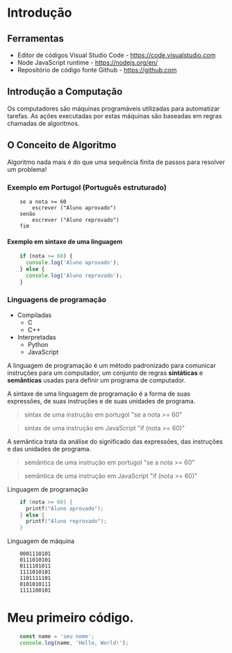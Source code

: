 # Introdução

## Ferramentas
* Editor de códigos Visual Studio Code - https://code.visualstudio.com
* Node JavaScript runtime - https://nodejs.org/en/
* Repositório de código fonte Github - https://github.com 

## Introdução a Computação
Os computadores são máquinas programáveis utilizadas para automatizar tarefas. As ações executadas por estas máquinas 
são baseadas em regras chamadas de algoritmos.
    
## O Conceito de Algoritmo

Algoritmo nada mais é do que uma sequência finita de passos para resolver um problema!

### Exemplo em Portugol (Português estruturado)
```
    se a nota >= 60
        escrever ("Aluno aprovado")
    senão 
        escrever ("Aluno reprovado")
    fim
```

#### Exemplo em sintaxe de uma linguagem
```javascript
    if (nota >= 60) {
      console.log('Aluno aprovado');
    } else {
      console.log('Aluno reprovado');
    }
```

### Linguagens de programação

* Compiladas
    * C
    * C++
* Interpretadas
    * Python
    * JavaScript

A linguagem de programação é um método padronizado para comunicar instruções para um computador, um conjunto de 
regras __sintáticas__ e __semânticas__ usadas para definir um programa de computador.

A sintaxe de uma linguagem de programação é a forma de suas expressões, de suas instruções e de suas unidades de programa.

> sintax de uma instrução em portugol "se a nota >= 60"

> sintax de uma instrução em JavaScript "if (nota >= 60)" 

A semântica trata da análise do significado das expressões, das instruções e das unidades de programa.

>semântica de uma instrução em portugol "se a nota >= 60" 

>semântica de uma instrução em JavaScript "if (nota >= 60)"

Linguagem de programação
```C
    if (nota >= 60) {
      printf("Aluno aprovado");
    } else {
      printf("Aluno reprovado");
    }
```

Linguagem de máquina
```
    0001110101
    0111010101
    0111101011
    1111010101
    1101111101
    0101010111
    1111100101
```

# Meu primeiro código.
```javascript
    const name = 'seu nome';
    console.log(name, 'Hello, World!');
```
